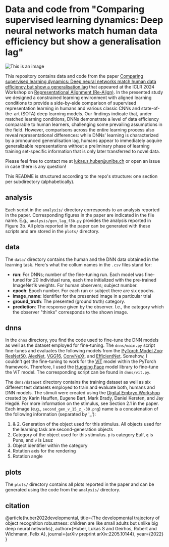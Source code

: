 # Data and code from "Comparing supervised learning dynamics: Deep neural networks match human data efficiency but show a generalisation lag"
	
 ![This is an image](https://github.com/wichmann-lab/robustness-development/blob/main/plots/color_signature.png)
	
This repository contains data and code from the paper [Comparing supervised learning dynamics: Deep neural networks match human data efficiency but show a generalisation lag](https://openreview.net/pdf?id=yb9LLnUdqU) that appeared at the ICLR 2024 Workshop on [Representational Alignment (Re-Align)](https://representational-alignment.github.io/#cfp). In the presented study we designed a constrained learning environment with aligned learning conditions to provide a side-by-side comparison of supervised representation learning in humans and various classic CNNs and state-of-the-art (SOTA) deep learning models. Our findings indicate that, under matched learning conditions, DNNs demonstrate a level of data efficiency comparable to human learners, challenging some prevailing assumptions in the field. However, comparisons across the entire learning process also reveal representational differences: while DNNs' learning is characterized by a pronounced generalisation lag, humans appear to immediately acquire generalizable representations without a preliminary phase of learning training set-specific information that is only later transferred to novel data.
	
Please feel free to contact me at lukas.s.huber@unibe.ch or open an issue in case there is any question! 
	
This README is structured according to the repo's structure: one section per subdirectory (alphabetically).
	
## analysis
	
Each script in the `analysis/` directory corresponds to an analysis reported in the paper. Corresponding figures in the paper are indicated in the file name. E.g., `analysis/gen_lag_f3b.py` provides the analysis reported in Figure 3b. All plots reported in the paper can be generated with these scripts and are stored in the `plots/` directory.
	
## data 
	
	
The `data/` directory contains the human and the DNN data obtained in the learning task. Here's what the collum names in the `.csv` files stand for: 

- __run__: For DNNs; number of the fine-tuning run. Each model was fine-tuned for 20 individual runs, each time initialized with the pre-trained ImageNet1k weights. For human observers; subject number.
- __epoch__: Epoch number. For each run or subject there are six epochs. 
- __image_name__: Identifier for the presented image in a particular trial
- __ground_truth__: The presented (ground truth) category.
- __prediction__: The response given by the observer. I.e., the category which the observer "thinks" corresponds to the shown image.
	
	
## dnns
	
In the `dnns` directory, you find the code used to fine-tune the DNN models as well as the dataset employed for fine-tuning. The `dnns/main.py` script fine-tunes and evaluates the following models from the [PyTorch Model Zoo](https://pytorch.org/vision/stable/models.html): [ResNet50](https://arxiv.org/pdf/1512.03385), [AlexNet](https://proceedings.neurips.cc/paper_files/paper/2012/file/c399862d3b9d6b76c8436e924a68c45b-Paper.pdf), [VGG16](https://arxiv.org/abs/1409.1556), [ConvNeXt](https://arxiv.org/pdf/2201.03545), and [EfficientNet](https://arxiv.org/pdf/2104.00298). Somehow, I couldn't get the fine-tuning to work for the [ViT](https://arxiv.org/abs/2010.11929) model within the PyTorch framework. Therefore, I used the [Hugging Face](https://huggingface.co/google/vit-base-patch16-224) model library to fine-tune  the ViT model. The corresponding script can be found in `dnns/vit.py`. 
	
The `dnns/dataset` directory contains the training dataset as well as six different test datasets employed to train and evaluate both, humans and DNN models. The stimuli were created using the [Digital Embryo Workshop](https://www.ncbi.nlm.nih.gov/pmc/articles/PMC3598413/) created by Karin Hauffen, Eugene Bart, Mark Brady, Daniel Kersten, and Jay Hegdé. For more information on the stimulus, see Section 2.1 in the paper. Each image (e.g., `second_gen_v_15_z_-30.png`) name is a concatenation of the following information (separated by '_'):
	
1. & 2. Generation of the object used for this stimulus. All objects used for the learning task are second-generation objects
3. Category of the object used for this stimulus. `p` is category Eulf, `q` is Puns, and `v` is Lauz
3. Object identifier within the category
4. Rotation axis for the rendering
5. Rotation angle
	
## plots
	
The `plots/` directory contains all plots reported in the paper and can be generated using the code from the `analysis/` directory.
	
## citation
	
@article{huber2022developmental,
	title={The developmental trajectory of object recognition robustness: children are like small adults but unlike big deep neural networks},
	author={Huber, Lukas S and Geirhos, Robert and Wichmann, Felix A},
	journal={arXiv preprint arXiv:2205.10144},
	year={2022}
    }

